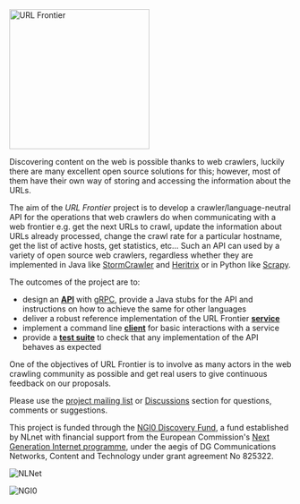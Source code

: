 <img src="https://docs.google.com/uc?export=download&id=171QnHaJLGg3aCa-ysVK-xyhlGGeCQYWX" alt="URL Frontier" width="250"/>

Discovering content on the web is possible thanks to web crawlers, luckily there are many excellent open source solutions for this; however, most of them have their own way of storing and accessing the information about the URLs.

The aim of the *URL Frontier* project is to develop a crawler/language-neutral API for the operations that web crawlers do when communicating with a web frontier e.g. get the next URLs to crawl, update the information about  URLs already processed, change the crawl rate for a particular hostname, get the list of active hosts, get statistics, etc... Such an API can used by a variety of open source web crawlers, regardless whether they are implemented in Java like [StormCrawler](http://stormcrawler.net) and [Heritrix](https://github.com/internetarchive/heritrix3) or in Python like [Scrapy](https://scrapy.org/).

The outcomes of the project are to:
- design an **[API](API/README.md)** with [gRPC](http://grpc.io), provide a Java stubs for the API and instructions on how to achieve the same for other languages
- deliver a robust reference implementation of the URL Frontier **[service](service/README.md)**
- implement a command line **[client](client/README.md)** for basic interactions with a service
- provide a **[test suite](tests/README.md)** to check that any implementation of the API behaves as expected

One of the objectives of URL Frontier is to involve as many actors in the web crawling community as possible and get real users to give continuous feedback on our proposals. 

Please use the [project mailing list](mailto:crawler-commons@googlegroups.com) or [Discussions](https://github.com/crawler-commons/url-frontier/discussions) section for questions, comments or suggestions. 

This project is funded through the [NGI0 Discovery Fund](https://nlnet.nl/discovery), a fund established by NLnet with financial support from the European Commission's [Next Generation Internet programme](https://ngi.eu/), under the aegis of DG Communications Networks, Content and Technology under grant agreement No 825322. 

![NLNet](https://nlnet.nl/image/logo_nlnet.svg)

![NGI0](https://nlnet.nl/image/logos/NGI0_tag.png)

